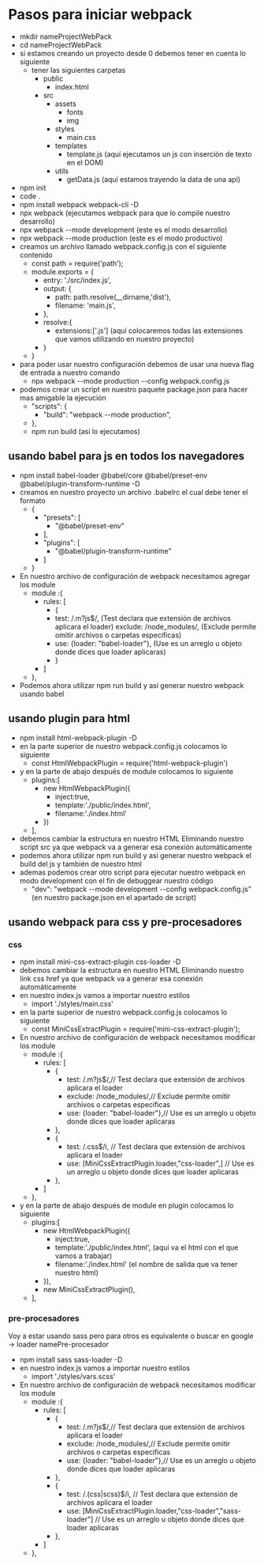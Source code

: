 # Pasos para iniciar webpack

- mkdir nameProjectWebPack
- cd nameProjectWebPack
- si estamos creando un proyecto desde 0 debemos tener en cuenta lo siguiente
    - tener las siguientes carpetas
        - public
            - index.html
        - src
            - assets
                - fonts
                - img
            - styles
                - main.css
            - templates
                - template.js (aquí ejecutamos un js con inserción de texto en el DOM)
            - utils
                - getData.js (aquí estamos trayendo la data de una api)
- npm init
- code .
- npm install webpack webpack-cli -D
- npx webpack (ejecutamos webpack para que lo compile nuestro desarrollo)
- npx webpack --mode development (este es el modo desarrollo)
- npx webpack --mode production (este es el modo productivo)
- creamos un archivo llamado webpack.config.js con el siguiente contenido
    - const path = require('path');
    - module.exports = {
        - entry: './src/index.js',
        - output: {
            - path: path.resolve(__dirname,'dist'),
            - filename: 'main.js',
        - },
        - resolve:{
            - extensions:['.js'] (aquí colocaremos todas las extensiones que vamos utilizando en nuestro proyecto)
        - }
    - }
- para poder usar nuestro configuración debemos de usar una nueva flag de entrada a nuestro comando
  - npx webpack --mode production --config webpack.config.js
- podemos crear un script en nuestro paquete package.json para hacer mas amigable la ejecución 
    - "scripts": {
        - "build": "webpack --mode production",
    - },
    - npm run build (asi lo ejecutamos)

## usando babel para js en todos los navegadores

- npm install babel-loader @babel/core @babel/preset-env @babel/plugin-transform-runtime -D
- creamos en nuestro proyecto un archivo .babelrc el cual debe tener el formato
    - {
        - "presets": [
            - "@babel/preset-env"
        - ],
        - "plugins": [
            - "@babel/plugin-transform-runtime"
        - ]
    - }
- En nuestro archivo de configuración de webpack necesitamos agregar los module
    - module :{
        - rules: [
            - {
            - test: /\.m?js$/, (Test declara que extensión de archivos aplicara el loader)
            exclude: /node_modules/, (Exclude permite omitir archivos o carpetas especificas)
            - use: {loader: "babel-loader"}, (Use es un arreglo u objeto donde dices que loader aplicaras)
            - }
        - ]
    - },
- Podemos ahora utilizar npm run build y asi generar nuestro webpack usando babel

## usando plugin para html

- npm install html-webpack-plugin -D
- en la parte superior de nuestro webpack.config.js colocamos lo siguiente
    - const HtmlWebpackPlugin = require('html-webpack-plugin')
- y en la parte de abajo después de module colocamos lo siguiente
    - plugins:[
        - new HtmlWebpackPlugin({
            - inject:true,
            - template:'./public/index.html',
            - filename:'./index.html'
        - })
    - ],
- debemos cambiar la estructura en nuestro HTML Eliminando nuestro script src ya que webpack va a generar esa conexión automáticamente
- podemos ahora utilizar npm run build y asi generar nuestro webpack el build del js y también de nuestro html
- ademas podemos crear otro script para ejecutar nuestro webpack en modo development con el fin de debuggear nuestro código
    - "dev": "webpack --mode development --config webpack.config.js" (en nuestro package.json en el apartado de script)

## usando webpack para css y pre-procesadores

### css
- npm install mini-css-extract-plugin css-loader -D
- debemos cambiar la estructura en nuestro HTML Eliminando nuestro link css href ya que webpack va a generar esa conexión automáticamente
- en nuestro index.js vamos a importar nuestro estilos
    - import './styles/main.css'
- en la parte superior de nuestro webpack.config.js colocamos lo siguiente
    - const MiniCssExtractPlugin = require('mini-css-extract-plugin');
- En nuestro archivo de configuración de webpack necesitamos modificar los module
    - module :{
        - rules: [
            - {
                - test: /\.m?js$/,// Test declara que extensión de archivos aplicara el loader
                - exclude: /node_modules/,// Exclude permite omitir archivos o carpetas especificas
                - use: {loader: "babel-loader"},// Use es un arreglo u objeto donde dices que loader aplicaras
            - },
            - {
                - test: /\.css$/i, // Test declara que extensión de archivos aplicara el loader
                - use: [MiniCssExtractPlugin.loader,"css-loader",] // Use es un arreglo u objeto donde dices que loader aplicaras
            - },
        - ]
    - },
- y en la parte de abajo después de module en plugin colocamos lo siguiente
    - plugins:[
        - new HtmlWebpackPlugin({
            - inject:true,
            - template:'./public/index.html', (aquí va el html con el que vamos a trabajar)
            - filename:'./index.html' (el nombre de salida que va tener nuestro html)
        - }),
        - new MiniCssExtractPlugin(),
    - ],

### pre-procesadores

Voy a estar usando sass pero para otros es equivalente o buscar en google -> loader namePre-procesador

- npm install sass sass-loader -D
- en nuestro index.js vamos a importar nuestro estilos
    - import './styles/vars.scss'
- En nuestro archivo de configuración de webpack necesitamos modificar los module
    - module :{
        - rules: [
            - {
                - test: /\.m?js$/,// Test declara que extensión de archivos aplicara el loader
                - exclude: /node_modules/,// Exclude permite omitir archivos o carpetas especificas
                - use: {loader: "babel-loader"},// Use es un arreglo u objeto donde dices que loader aplicaras
            - },
            - {
                - test: /\.(css|scss)$/i, // Test declara que extensión de archivos aplicara el loader
                - use: [MiniCssExtractPlugin.loader,"css-loader","sass-loader"] // Use es un arreglo u objeto donde dices que loader aplicaras
            - },
        - ]
    - },